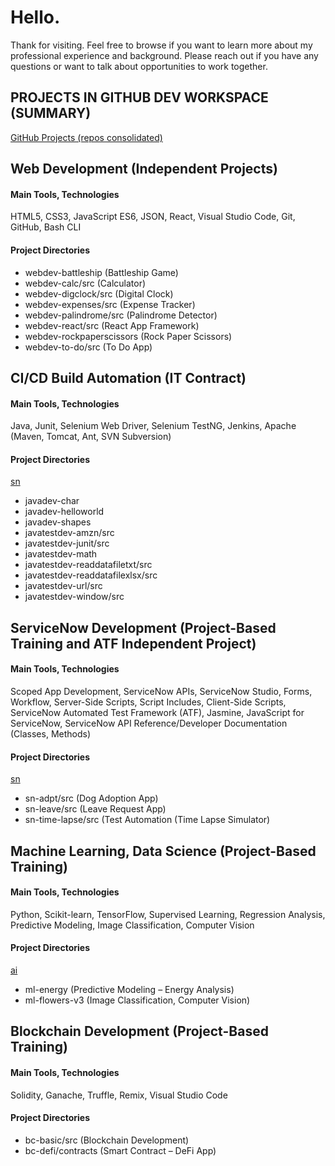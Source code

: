 # Hello.

Thank for visiting. Feel free to browse if you want to learn more about my professional experience and background. Please reach out if you have any questions or want to talk about opportunities to work together.

## PROJECTS IN GITHUB DEV WORKSPACE (SUMMARY)

[GitHub Projects (repos consolidated)](https://github.com/consultant-github/projects)

## Web Development (Independent Projects)

#### Main Tools, Technologies
HTML5, CSS3, JavaScript ES6, JSON, React, Visual Studio Code, Git, GitHub, Bash CLI

#### Project Directories
- webdev-battleship (Battleship Game)
- webdev-calc/src (Calculator)
- webdev-digclock/src (Digital Clock)
- webdev-expenses/src (Expense Tracker)
- webdev-palindrome/src (Palindrome Detector)	
- webdev-react/src (React App Framework)
- webdev-rockpaperscissors (Rock Paper Scissors)
- webdev-to-do/src (To Do App)

## CI/CD Build Automation (IT Contract)

#### Main Tools, Technologies
Java, Junit, Selenium Web Driver, Selenium TestNG, Jenkins, Apache (Maven, Tomcat, Ant, SVN Subversion)

#### Project Directories
[sn](https://github.com/consultant-github/projects2/tree/main/sn)
- javadev-char		
- javadev-helloworld
- javadev-shapes
- javatestdev-amzn/src
- javatestdev-junit/src
- javatestdev-math
- javatestdev-readdatafiletxt/src
- javatestdev-readdatafilexlsx/src
- javatestdev-url/src
- javatestdev-window/src

## ServiceNow Development (Project-Based Training and ATF Independent Project)

#### Main Tools, Technologies 
Scoped App Development, ServiceNow APIs, ServiceNow Studio, Forms, Workflow, Server-Side Scripts, Script Includes, Client-Side Scripts, ServiceNow Automated Test Framework (ATF), Jasmine, JavaScript for ServiceNow, ServiceNow API Reference/Developer Documentation (Classes, Methods)

#### Project Directories
[sn](https://github.com/consultant-github/projects2/tree/main/sn)
- sn-adpt/src (Dog Adoption App)
- sn-leave/src (Leave Request App)
- sn-time-lapse/src (Test Automation (Time Lapse Simulator)

## Machine Learning, Data Science (Project-Based Training)

#### Main Tools, Technologies
Python, Scikit-learn, TensorFlow, Supervised Learning, Regression Analysis, Predictive Modeling, Image Classification, Computer Vision

#### Project Directories
[ai](https://github.com/consultant-github/projects2/tree/main/ai)
- ml-energy (Predictive Modeling – Energy Analysis)
- ml-flowers-v3 (Image Classification, Computer Vision)

## Blockchain Development (Project-Based Training)

#### Main Tools, Technologies
Solidity, Ganache, Truffle, Remix, Visual Studio Code

#### Project Directories
- bc-basic/src	 (Blockchain Development)
- bc-defi/contracts (Smart Contract – DeFi App)
